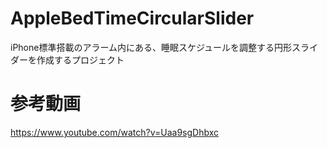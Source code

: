 # AppleBedTimeCircularSlider
iPhone標準搭載のアラーム内にある、睡眠スケジュールを調整する円形スライダーを作成するプロジェクト

# 参考動画
https://www.youtube.com/watch?v=Uaa9sgDhbxc
